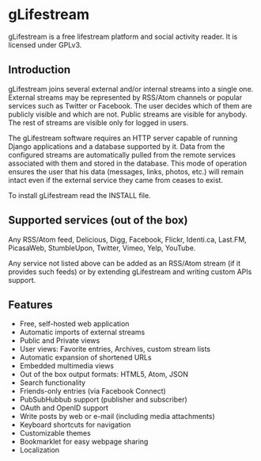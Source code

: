 gLifestream
===========

gLifestream is a free lifestream platform and social activity reader.
It is licensed under GPLv3.

Introduction
------------

gLifestream joins several external and/or internal streams into a
single one.  External streams may be represented by RSS/Atom channels
or popular services such as Twitter or Facebook.  The user decides
which of them are publicly visible and which are not.  Public streams
are visible for anybody.  The rest of streams are visible only for
logged in users.

The gLifestream software requires an HTTP server capable of running
Django applications and a database supported by it.  Data from the
configured streams are automatically pulled from the remote services
associated with them and stored in the database.  This mode of
operation ensures the user that his data (messages, links, photos,
etc.) will remain intact even if the external service they came from
ceases to exist.

To install gLifestream read the INSTALL file.

Supported services (out of the box)
-----------------------------------

Any RSS/Atom feed, Delicious, Digg, Facebook, Flickr, Identi.ca,
Last.FM, PicasaWeb, StumbleUpon, Twitter, Vimeo, Yelp, YouTube.

Any service not listed above can be added as an RSS/Atom stream (if it
provides such feeds) or by extending gLifestream and writing custom
APIs support.

Features
--------

- Free, self-hosted web application
- Automatic imports of external streams
- Public and Private views
- User views: Favorite entries, Archives, custom stream lists
- Automatic expansion of shortened URLs
- Embedded multimedia views
- Out of the box output formats: HTML5, Atom, JSON
- Search functionality
- Friends-only entries (via Facebook Connect)
- PubSubHubbub support (publisher and subscriber)
- OAuth and OpenID support
- Write posts by web or e-mail (including media attachments)
- Keyboard shortcuts for navigation
- Customizable themes
- Bookmarklet for easy webpage sharing
- Localization
